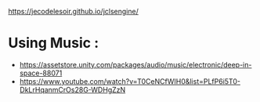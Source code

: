 https://jecodelesoir.github.io/jclsengine/

# Using Music : 
  - https://assetstore.unity.com/packages/audio/music/electronic/deep-in-space-88071
  - https://www.youtube.com/watch?v=T0CeNCfWIH0&list=PLfP6i5T0-DkLrHqanmCrOs28G-WDHgZzN